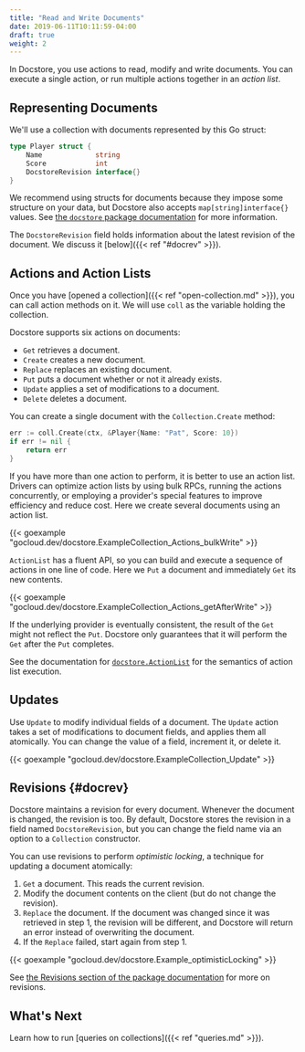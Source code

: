 ```yaml
---
title: "Read and Write Documents"
date: 2019-06-11T10:11:59-04:00
draft: true
weight: 2
---
```


In Docstore, you use actions to read, modify and write documents. You can
execute a single action, or run multiple actions together in an _action list_.

<!--more-->

## Representing Documents

We'll use a collection with documents represented by this Go struct:

```go
type Player struct {
	Name             string
	Score            int
	DocstoreRevision interface{}
}
```

We recommend using structs for documents because they impose some structure on
your data, but Docstore also accepts `map[string]interface{}` values. See
[the `docstore` package
documentation](https://godoc.org/gocloud.dev/docstore#hdr-Documents)
for more information.

The `DocstoreRevision` field holds information about the latest revision of the
document. We discuss it [below]({{< ref "#docrev" >}}).

## Actions and Action Lists

Once you have [opened a collection]({{< ref "open-collection.md" >}}), you
can call action methods on it. We will use `coll` as the variable holding the collection.

Docstore supports six actions on documents:

- `Get` retrieves a document.
- `Create` creates a new document.
- `Replace` replaces an existing document.
- `Put` puts a document whether or not it already exists.
- `Update` applies a set of modifications to a document.
- `Delete` deletes a document.

You can create a single document with the `Collection.Create` method:

```go
err := coll.Create(ctx, &Player{Name: "Pat", Score: 10})
if err != nil {
    return err
}
```

If you have more than one action to perform, it is better to use an action
list. Drivers can optimize action lists by using bulk RPCs, running the actions
concurrently, or employing a provider's special features to improve efficiency
and reduce cost. Here we create several documents using an action list.

{{< goexample "gocloud.dev/docstore.ExampleCollection_Actions_bulkWrite" >}}

`ActionList` has a fluent API, so you can build and execute a sequence of
actions in one line of code. Here we `Put` a document and immediately `Get` its new
contents.

{{< goexample "gocloud.dev/docstore.ExampleCollection_Actions_getAfterWrite" >}}

If the underlying provider is eventually consistent, the result of the `Get`
might not reflect the `Put`. Docstore only guarantees that it will perform the
`Get` after the `Put` completes.

See the documentation for [`docstore.ActionList`][] for the semantics of action
list execution.

[`docstore.ActionList`]: https://godoc.org/gocloud.dev/docstore#ActionList

## Updates

Use `Update` to modify individual fields of a document. The `Update` action takes a
set of modifications to document fields, and applies them all atomically. You
can change the value of a field, increment it, or delete it.

{{< goexample "gocloud.dev/docstore.ExampleCollection_Update" >}}

## Revisions {#docrev}

Docstore maintains a revision for every document. Whenever the document is
changed, the revision is too. By default, Docstore stores the revision
in a field named `DocstoreRevision`, but you can change the field name via an
option to a `Collection` constructor.

You can use revisions to perform _optimistic locking_, a technique for updating
a document atomically:

1. `Get` a document. This reads the current revision.
2. Modify the document contents on the client (but do not change the revision).
3. `Replace` the document. If the document was changed since it was retrieved in
   step 1, the revision will be different, and Docstore will return an error
   instead of overwriting the document.
4. If the `Replace` failed, start again from step 1.

{{< goexample "gocloud.dev/docstore.Example_optimisticLocking" >}}

See [the Revisions section of the package
documentation](https://godoc.org/gocloud.dev/docstore#hdr-Revisions)
for more on revisions.

## What's Next

Learn how to run [queries on collections]({{< ref "queries.md" >}}).

